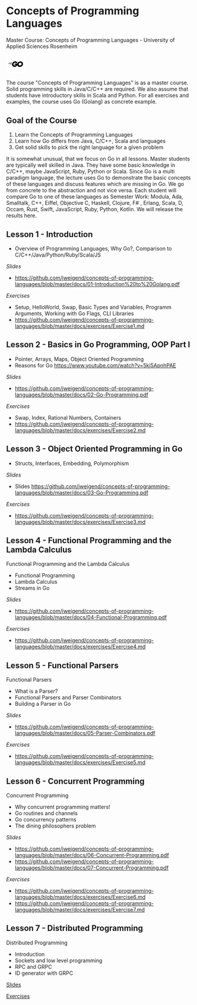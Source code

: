 # Concepts of Programming Languages
Master Course: Concepts of Programming Languages - University of Applied Sciences Rosenheim

<img src="docs/img/go.png" width="10%">

The course "Concepts of Programming Languages" is as a master course. Solid programming skills in Java/C/C++ are required. We also assume that students have introductory skills in Scala and Python. For all exercises and examples, the course uses Go (Golang) as concrete example.

## Goal of the Course

1. Learn the Concepts of Programming Languages
2. Learn how Go differs from Java, C/C++, Scala and languages
3. Get solid skills to pick the right language for a given problem

It is somewhat unusual, that we focus on Go in all lessons. Master students are typically well skilled in Java. They
have some basic knowledge in C/C++, maybe JavaScript, Ruby, Python or Scala. Since Go is a multi paradigm language, the lecture uses Go to demonstrate the basic concepts of these languages and discuss features which are missing in Go. 
We go from concrete to the abstraction and not vice versa.
Each student will compare Go to one of these languages as Semester Work: Modula, Ada, Smalltalk, C++, Eiffel, Objective C, Haskell, Clojure, F# , Erlang, Scala, D, Occam, Rust, Swift, JavaScript, Ruby, Python, Kotlin.
We will release the results here. 

## Lesson 1 - Introduction

- Overview of Programming Languages, Why Go?, Comparison to C/C++/Java/Python/Ruby/Scala/JS

*Slides*
- https://github.com/jweigend/concepts-of-programming-languages/blob/master/docs/01-Introduction%20to%20Golang.pdf

*Exercises*
- Setup, HelloWorld, Swap, Basic Types and Variables, Programm Arguments, Working with Go Flags, CLI Libraries 
- https://github.com/jweigend/concepts-of-programming-languages/blob/master/docs/exercises/Exercise1.md

## Lesson 2 - Basics in Go Programming, OOP Part I

- Pointer, Arrays, Maps, Object Oriented Programming
- Reasons for Go https://www.youtube.com/watch?v=5kj5ApnhPAE

*Slides*
- https://github.com/jweigend/concepts-of-programming-languages/blob/master/docs/02-Go-Programming.pdf

*Exercises*
- Swap, Index, Rational Numbers, Containers 
- https://github.com/jweigend/concepts-of-programming-languages/blob/master/docs/exercises/Exercise2.md

## Lesson 3 - Object Oriented Programming in Go

- Structs, Interfaces, Embedding, Polymorphism

*Slides*
- Slides https://github.com/jweigend/concepts-of-programming-languages/blob/master/docs/03-Go-Programming.pdf

*Exercises*
- https://github.com/jweigend/concepts-of-programming-languages/blob/master/docs/exercises/Exercise3.md

## Lesson 4 - Functional Programming and the Lambda Calculus
Functional Programming and the Lambda Calculus
- Functional Programming
- Lambda Calculus
- Streams in Go

*Slides*
- https://github.com/jweigend/concepts-of-programming-languages/blob/master/docs/04-Functional-Programming.pdf

*Exercises*
- https://github.com/jweigend/concepts-of-programming-languages/blob/master/docs/exercises/Exercise4.md

## Lesson 5 - Functional Parsers
Functional Parsers
- What is a Parser?
- Functional Parsers and Parser Combinators
- Building a Parser in Go

*Slides*
- https://github.com/jweigend/concepts-of-programming-languages/blob/master/docs/05-Parser-Combinators.pdf

*Exercises*
- https://github.com/jweigend/concepts-of-programming-languages/blob/master/docs/exercises/Exercise5.md

## Lesson 6 - Concurrent Programming
Concurrent Programming
- Why concurrent programming matters!
- Go routines and channels
- Go concurrency patterns
- The dining philosophers problem

*Slides*
- https://github.com/jweigend/concepts-of-programming-languages/blob/master/docs/06-Concurrent-Programming.pdf
- https://github.com/jweigend/concepts-of-programming-languages/blob/master/docs/07-Concurrent-Programming.pdf

*Exercises*
- https://github.com/jweigend/concepts-of-programming-languages/blob/master/docs/exercises/Exercise6.md
- https://github.com/jweigend/concepts-of-programming-languages/blob/master/docs/exercises/Exercise7.md

## Lesson 7 - Distributed Programming
Distributed Programming
- Introduction
- Sockets and low level programming
- RPC and GRPC
- ID generator with GRPC 

[Slides](docs/07-Distributed-Programming.pdf)

[Exercises](docs/exercises/Exercise8.md)
